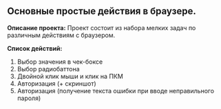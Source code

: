 
## Основные простые действия в браузере.

**Описание проекта:** Проект состоит из набора мелких задач по различным действиям с браузером. 

**Список действий:**

1. Выбор значения в чек-боксе
2. Выбор радиобаттона
3. Двойной клик мыши и клик на ПКМ
4. Авторизация (+ скриншот)
5. Авторизация (получение текста ошибки при вводе неправильного пароля)



